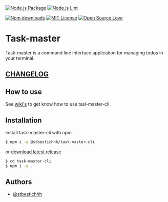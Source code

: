 [![Node.js Package](https://github.com/stbestichhh/task-master-cli/actions/workflows/npm-publish-github-packages.yml/badge.svg)](https://github.com/stbestichhh/task-master-cli/actions/workflows/npm-publish-github-packages.yml)
[![Node.js Lint](https://github.com/stbestichhh/task-master-cli/actions/workflows/node_lint.yml/badge.svg)](https://github.com/stbestichhh/task-master-cli/actions/workflows/node_lint.yml)

[![Npm downloads](https://img.shields.io/npm/dw/@stbestichhh/task-master-cli)](https://www.npmjs.com/package/@stbestichhh/task-master-cli)
[![MIT License](https://img.shields.io/badge/License-MIT-green.svg)](LICENSE)
[![Open Source Love](https://badges.frapsoft.com/os/v1/open-source.svg?v=103)](https://github.com/ellerbrock/open-source-badges/)

# Task-master
Task-master is a command line interface application for managing todos in your terminal.

## [CHANGELOG](CHANGELOG.md)

## How to use

See [wiki's](https://github.com/stbestichhh/task-master-cli/wiki#usage) to get know how to use tasl-master-cli.

## Installation

Install task-master-cli with npm

```bash
$ npm i -g @stbestichhh/task-master-cli
```

or [download latest release](https://github.com/stbestichhh/task-master-cli/releases/tag/v0.0.8)

```bash
$ cd task-master-cli
$ npm i -g .
```

## Authors

- [@stbestichhh](https://www.github.com/stbestichhh)
